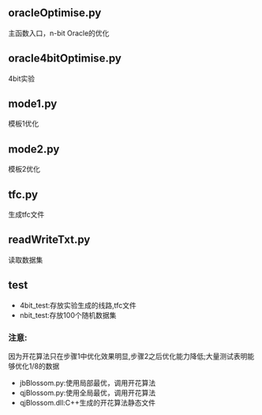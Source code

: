 ## oracleOptimise.py
主函数入口，n-bit Oracle的优化
## oracle4bitOptimise.py
4bit实验
## mode1.py
模板1优化
## mode2.py
模板2优化
## tfc.py
生成tfc文件
## readWriteTxt.py
读取数据集
## test
- 4bit_test:存放实验生成的线路,tfc文件
- nbit_test:存放100个随机数据集

### 注意:
因为开花算法只在步骤1中优化效果明显,步骤2之后优化能力降低;大量测试表明能够优化1/8的数据
- jbBlossom.py:使用局部最优，调用开花算法
- qjBlossom.py:使用全局最优，调用开花算法
- qjBlossom.dll:C++生成的开花算法静态文件